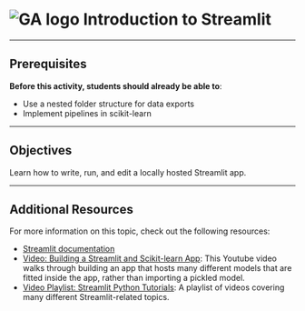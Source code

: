 # ![GA logo](https://ga-dash.s3.amazonaws.com/production/assets/logo-9f88ae6c9c3871690e33280fcf557f33.png) Introduction to Streamlit

---

## Prerequisites
<!--- This section explains the relevant prerequisites; in other words, what do students need to know to be able to benefit and perform the tasks required in this activity/lab? List all relevant skills or prior learning objectives --->

**Before this activity, students should already be able to**:

- Use a nested folder structure for data exports
- Implement pipelines in scikit-learn

---

## Objectives
<!--- This section lists the learning objectives of the activity or lab.  --->

Learn how to write, run, and edit a locally hosted Streamlit app.

---

## Additional Resources
<!--- List of potential sources that may help or inform the students' ability to complete the tasks required. This might include reference sites, examples, or tutorials for "getting started." --->

For more information on this topic, check out the following resources:

- [Streamlit documentation](https://docs.streamlit.io/en/stable/)
- [Video: Building a Streamlit and Scikit-learn App](https://www.youtube.com/watch?v=Klqn--Mu2pElink): This Youtube video walks through building an app that hosts many different models that are fitted inside the app, rather than importing a pickled model.
- [Video Playlist: Streamlit Python Tutorials](https://www.youtube.com/playlist?list=PLJ39kWiJXSixyRMcn3lrbv8xI8ZZoYNZU): A playlist of videos covering many different Streamlit-related topics.